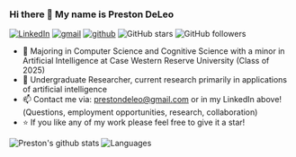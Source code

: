 ### Hi there 👋 My name is Preston DeLeo
[![LinkedIn](https://img.shields.io/badge/LinkedIn-blue?style=flat-square&logo=linkedin&labelColor=blue)](https://www.linkedin.com/in/preston-deleo-66573425b)
[![gmail](https://img.shields.io/badge/Gmail-D14836?style=for-the-badge&logo=Gmail&logoColor=white)](mailto:prestondeleo@gmail.com)
[![github](https://img.shields.io/badge/GitHub-000000?style=for-the-badge&logo=GitHub&logoColor=white)](https://github.com/prestondeleo)
![GitHub stars](https://img.shields.io/github/stars/prestondeleo?style=social) 
![GitHub followers](https://img.shields.io/github/followers/prestondeleo?style=social)

- 🏫 Majoring in Computer Science and Cognitive Science with a minor in Artificial Intelligence at Case Western Reserve University (Class of 2025)
- 🔬 Undergraduate Researcher, current research primarily in applications of artificial intelligence
- 📫 Contact me via: prestondeleo@gmail.com or in my LinkedIn above!(Questions, employment opportunities, research, collaboration)
- ⭐  If you like any of my work please feel free to give it a star!

<!--
**prestondeleo/prestondeleo** is a ✨ _special_ ✨ repository because its `README.md` (this file) appears on your GitHub profile.

Here are some ideas to get you started:

- 🔭 I’m currently working on ...
- 🌱 I’m currently learning ...
- 👯 I’m looking to collaborate on ...
- 🤔 I’m looking for help with ...
- 💬 Ask me about ...
- 📫 How to reach me: ...
- 😄 Pronouns: ...
- ⚡ Fun fact: ...
-->

![Preston's github stats](https://github-readme-stats.vercel.app/api?username=prestondeleo)
![Languages](https://github-readme-stats.vercel.app/api/top-langs/?username=prestondeleo)
